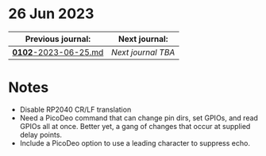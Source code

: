 # 26 Jun 2023

| Previous journal: | Next journal: |
|-|-|
| [**0102**-2023-06-25.md](./0102-2023-06-25.md) | *Next journal TBA* |

# Notes

*   Disable RP2040 CR/LF translation
*   Need a PicoDeo command that can change pin dirs, set GPIOs, and read GPIOs all at once.
    Better yet, a gang of changes that occur at supplied delay points.
*   Include a PicoDeo option to use a leading character to suppress echo.
